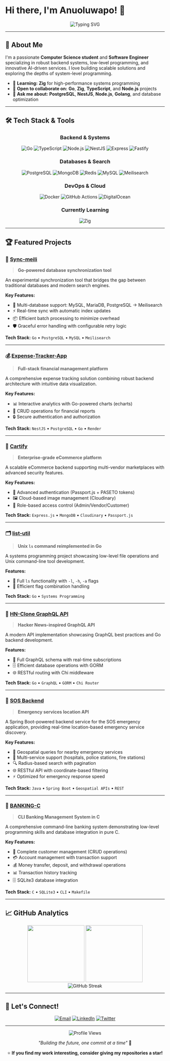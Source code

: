 # Hi there, I'm Anuoluwapo! 👋

<div align="center">
  <img src="https://readme-typing-svg.herokuapp.com?font=Fira+Code&weight=500&size=28&pause=1000&color=F75C7E&center=true&vCenter=true&width=600&lines=Computer+Science+Student;Backend+Engineer;Low-Level+Tools+Enthusiast" alt="Typing SVG" />
</div>

---

## 🚀 About Me

I'm a passionate **Computer Science student** and **Software Engineer** specializing in robust backend systems, low-level programming, and innovative AI-driven services. I love building scalable solutions and exploring the depths of system-level programming.

- 🌱 **Learning:** **Zig** for high-performance systems programming
- 👯 **Open to collaborate on:** **Go**, **Zig**, **TypeScript**, and **Node.js** projects
- 💬 **Ask me about:** **PostgreSQL**, **NestJS**, **Node.js**, **Golang**, and database optimization

---

## 🛠️ Tech Stack & Tools

<div align="center">

### Backend & Systems
![Go](https://img.shields.io/badge/Go-00ADD8?style=for-the-badge&logo=go&logoColor=white)
![TypeScript](https://img.shields.io/badge/TypeScript-007ACC?style=for-the-badge&logo=typescript&logoColor=white)
![Node.js](https://img.shields.io/badge/Node.js-43853D?style=for-the-badge&logo=node.js&logoColor=white)
![NestJS](https://img.shields.io/badge/NestJS-E0234E?style=for-the-badge&logo=nestjs&logoColor=white)
![Express](https://img.shields.io/badge/Express.js-404D59?style=for-the-badge&logo=express&logoColor=white)
![Fastify](https://img.shields.io/badge/Fastify-000000?style=for-the-badge&logo=fastify&logoColor=white)

### Databases & Search
![PostgreSQL](https://img.shields.io/badge/PostgreSQL-316192?style=for-the-badge&logo=postgresql&logoColor=white)
![MongoDB](https://img.shields.io/badge/MongoDB-4EA94B?style=for-the-badge&logo=mongodb&logoColor=white)
![Redis](https://img.shields.io/badge/Redis-DC382D?style=for-the-badge&logo=redis&logoColor=white)
![MySQL](https://img.shields.io/badge/MySQL-005C84?style=for-the-badge&logo=mysql&logoColor=white)
![Meilisearch](https://img.shields.io/badge/Meilisearch-FF5CAA?style=for-the-badge&logo=meilisearch&logoColor=white)

### DevOps & Cloud
![Docker](https://img.shields.io/badge/Docker-2496ED?style=for-the-badge&logo=docker&logoColor=white)
![GitHub Actions](https://img.shields.io/badge/GitHub_Actions-2088FF?style=for-the-badge&logo=github-actions&logoColor=white)
![DigitalOcean](https://img.shields.io/badge/DigitalOcean-0080FF?style=for-the-badge&logo=digitalocean&logoColor=white)

### Currently Learning
![Zig](https://img.shields.io/badge/Zig-F7A41D?style=for-the-badge&logo=zig&logoColor=white)

</div>

---

## 🏆 Featured Projects

### 🔄 [Sync-meili](https://github.com/Anuolu-2020/sync-meili) 
> **Go-powered database synchronization tool**

An experimental synchronization tool that bridges the gap between traditional databases and modern search engines.

**Key Features:**
- 🔀 Multi-database support: MySQL, MariaDB, PostgreSQL → Meilisearch
- ⚡ Real-time sync with automatic index updates
- 📦 Efficient batch processing to minimize overhead
- 🛡️ Graceful error handling with configurable retry logic

**Tech Stack:** `Go` • `PostgreSQL` • `MySQL` • `Meilisearch`

---

### 💰 [Expense-Tracker-App](https://github.com/Anuolu-2020/Expense-Calculator-App)
> **Full-stack financial management platform**

A comprehensive expense tracking solution combining robust backend architecture with intuitive data visualization.

**Key Features:**
- 📊 Interactive analytics with Go-powered charts (echarts)
- 💾 CRUD operations for financial reports
- 🔒 Secure authentication and authorization

**Tech Stack:** `NestJS` • `PostgreSQL` • `Go` • `Render`

---

### 🛒 [Cartify](https://github.com/Anuolu-2020/Cartify-Backend)
> **Enterprise-grade eCommerce platform**

A scalable eCommerce backend supporting multi-vendor marketplaces with advanced security features.

**Key Features:**
- 🔐 Advanced authentication (Passport.js + PASETO tokens)
- 🖼️ Cloud-based image management (Cloudinary)
- 👥 Role-based access control (Admin/Vendor/Customer)

**Tech Stack:** `Express.js` • `MongoDB` • `Cloudinary` • `Passport.js`

---

### 🗂️ [list-util](https://github.com/Anuolu-2020/list-util)
> **Unix `ls` command reimplemented in Go**

A systems programming project showcasing low-level file operations and Unix command-line tool development.

**Features:**
- 📁 Full `ls` functionality with `-l`, `-h`, `-a` flags
- 🔧 Efficient flag combination handling

**Tech Stack:** `Go` • `Systems Programming`

---

### 📰 [HN-Clone GraphQL API](https://github.com/Anuolu-2020/hackernews-api-clone)
> **Hacker News-inspired GraphQL API**

A modern API implementation showcasing GraphQL best practices and Go backend development.

**Features:**
- 🔄 Full GraphQL schema with real-time subscriptions
- 🗄️ Efficient database operations with GORM
- 🌐 RESTful routing with Chi middleware

**Tech Stack:** `Go` • `GraphQL` • `GORM` • `Chi Router`

---

### 🚨 [SOS Backend](https://github.com/Anuolu-2020/sos-backend)
> **Emergency services location API**

A Spring Boot-powered backend service for the SOS emergency application, providing real-time location-based emergency service discovery.

**Key Features:**
- 📍 Geospatial queries for nearby emergency services
- 🏥 Multi-service support (hospitals, police stations, fire stations)
- 🔍 Radius-based search with pagination
- 🌐 RESTful API with coordinate-based filtering
- ⚡ Optimized for emergency response speed

**Tech Stack:** `Java` • `Spring Boot` • `Geospatial APIs` • `REST`

---

### 🏦 [BANKING-C](https://github.com/Anuolu-2020/BANKING-C)
> **CLI Banking Management System in C**

A comprehensive command-line banking system demonstrating low-level programming skills and database integration in pure C.

**Key Features:**
- 👥 Complete customer management (CRUD operations)
- 💳 Account management with transaction support  
- 💰 Money transfer, deposit, and withdrawal operations
- 📊 Transaction history tracking
- 🗄️ SQLite3 database integration

**Tech Stack:** `C` • `SQLite3` • `CLI` • `Makefile`

---

## 📈 GitHub Analytics

<div align="center">
  <img height="180em" src="https://github-readme-stats.vercel.app/api?username=Anuolu-2020&show_icons=true&theme=tokyonight&include_all_commits=true&count_private=true"/>
  <img height="180em" src="https://github-readme-stats.vercel.app/api/top-langs/?username=Anuolu-2020&layout=compact&langs_count=8&theme=tokyonight"/>
</div>

<div align="center">
  <img src="https://github-readme-streak-stats.herokuapp.com/?user=Anuolu-2020&theme=tokyonight" alt="GitHub Streak" />
</div>

---

## 🤝 Let's Connect!

<div align="center">

[![Email](https://img.shields.io/badge/Email-D14836?style=for-the-badge&logo=gmail&logoColor=white)](mailto:anuolu1645@gmail.com)
[![LinkedIn](https://img.shields.io/badge/LinkedIn-0077B5?style=for-the-badge&logo=linkedin&logoColor=white)](www.linkedin.com/in/emmanuel-ogunleye-bb6951292)
[![Twitter](https://img.shields.io/badge/Twitter-1DA1F2?style=for-the-badge&logo=twitter&logoColor=white)](https://x.com/emmanu1645)

</div>

---

<div align="center">
  <img src="https://komarev.com/ghpvc/?username=Anuolu-2020&color=blueviolet&style=flat-square&label=Profile+Views" alt="Profile Views" />
</div>

<div align="center">
  
*"Building the future, one commit at a time"* 🚀

⭐ **If you find my work interesting, consider giving my repositories a star!**

</div>
